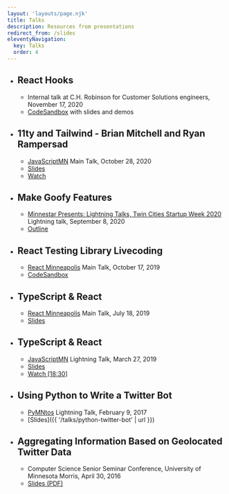 ```yaml
---
layout: 'layouts/page.njk'
title: Talks
description: Resources from presentations
redirect_from: /slides
eleventyNavigation:
  key: Talks
  order: 4
---
```


- ## React Hooks

  - Internal talk at C.H. Robinson for Customer Solutions engineers, <time datetime="2020-11-17">November 17, 2020</time>
  - [CodeSandbox](https://codesandbox.io/s/react-hooks-talk-m0eu2) with slides and demos

- ## 11ty and Tailwind - Brian Mitchell and Ryan Rampersad

  - [JavaScriptMN](https://www.meetup.com/JavaScriptMN/events/hmzgxrybcnblc/) Main Talk, <time datetime="2020-10-28">October 28, 2020</time>
  - [Slides](https://docs.google.com/presentation/d/1nBPdnQeX4tCqTghVEbq41KFMSIFD3-ebaOa4njK6nxQ/edit?usp=sharing)
  - [Watch](https://www.youtube.com/watch?v=oYJ_xpaCl18)

- ## Make Goofy Features

  - [Minnestar Presents: Lightning Talks, Twin Cities Startup Week 2020](https://www.twincitiesstartupweek.com) Lightning talk, <time datetime="2020-09-08">September 8, 2020</time>
  - [Outline](https://gist.github.com/BrianMitchL/f693f40c0850a58aa158d05cf4cf1267)

- ## React Testing Library Livecoding

  - [React Minneapolis](https://www.meetup.com/React-Minneapolis-Meetup/events/263988845/) Main Talk, <time dateTime="2019-10-17">October 17, 2019</time>
  - [CodeSandbox](https://codesandbox.io/embed/react-minneapolis-rtl-sandbox-txy5t)

- ## TypeScript & React

  - [React Minneapolis](https://www.meetup.com/React-Minneapolis-Meetup/events/257861771/) Main Talk, <time dateTime="2019-07-18">July 18, 2019</time>
  - [Slides](https://github.com/BrianMitchL/typescript-react-talk/tree/react-mpls-talk)

- ## TypeScript & React

  - [JavaScriptMN](https://www.meetup.com/JavaScriptMN/events/tqfvfqyzfbkc/)
    Lightning Talk, <time dateTime="2019-03-27">March 27, 2019</time>
  - [Slides](https://github.com/BrianMitchL/typescript-react-talk/tree/jsmn-lightning-talk)
  - [Watch [18:30]](https://youtu.be/p747lPJVHw0?t=900)

- ## Using Python to Write a Twitter Bot

  - [PyMNtos](https://www.meetup.com/PyMNtos-Twin-Cities-Python-User-Group/events/236807650/) Lightning Talk, <time dateTime="2017-02-09">February 9, 2017</time>
  - [Slides]({{ '/talks/python-twitter-bot' | url }})

- ## Aggregating Information Based on Geolocated Twitter Data
  - Computer Science Senior Seminar Conference, University of Minnesota Morris, <time dateTime="2016-04-30">April 30, 2016</time>
  - [Slides (PDF)](https://github.com/UMM-CSci/senior-seminar/blob/master/_seminars/spring2016/mitchellslides.pdf)
